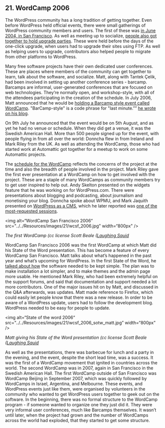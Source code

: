 ## 21. WordCamp 2006

The WordPress community has a long tradition of getting together. Even before WordPress held official events, there were small gatherings of WordPress community members and users. The first of these was [in June 2004, in San Francisco](https://wordpress.org/news/2004/06/meetup-location/). As well as meeting up to socialize, [people also got together to hold upgrade parties](https://wordpress.org/news/2005/02/upgrade-party/). These were held before the days of the one-click upgrade, when users had to upgrade their sites using FTP. As well as helping users to upgrade, contributors also helped people to migrate from other platforms to WordPress.

Many free software projects have their own dedicated user conferences. These are places where members of the community can get together to learn, talk about the software, and socialize. Matt, along with Tantek Çelik, had been involved in setting up another conference series - barcamp. Barcamps are informal, user-generated conferences that are focused on web technologies. They’re normally open, and workshop-style, with all of the attendees participating in the creation of the schedule. In July 2006, Matt announced that he would be [holding a Barcamp style event called WordCamp](http://ma.tt/2006/07/wordcamp/). "BarCamp-style" is a code phrase for "last minute.”” [he wrote on his blog](http://ma.tt/2006/07/wordcamp/).

On 9th July he announced that the event would be on 5th August, and as yet he had no venue or schedule. When they did get a venue, it was the Swedish American Hall. More than 500 people signed up for the event, with people flying in from all over the world: Donncha flew in from Ireland and Mark Riley from the UK. As well as attending the WordCamp, those who had started work at Automattic got together for a meetup to work on some Automattic projects.

The [schedule for the WordCamp](http://2006.wordcamp.org/schedule/) reflects the concerns of the project at the time and also the breadth of people involved in the project. Mark Riley gave the first ever presentation at a WordCamp on how to get involved with the project. These are a staple of many WordCamps as community members try to get user inspired to help out. Andy Skelton presented on the widgets feature that he was working on for WordPress.com. There were presentations about blogging and podcasting, about journalism and monetising your blog. Donncha spoke about WPMU, and Mark Jaquith presented on [WordPress as a CMS](http://markjaquith.com/wordcamp/wordpress-versatility/), which he later reported was [one of the most-requested sessions](http://markjaquith.wordpress.com/2006/08/30/wordcamp-thoughts-late-to-the-game/).

<img alt=“WordCamp San Francisco 2006“ src="../../Resources/images/21/wcsf_2006.jpg” width=“800px" />

_The first WordCamp (cc license Scott Beale ([Laughing Squid](http://laughingsquid.com)_

WordCamp San Francisco 2006 was the first WordCamp at which Matt did his State of the Word presentation. This has become a feature of every WordCamp San Francisco. Matt talks about what’s happened in the past year and what’s upcoming for WordPress. In the first State of the Word, he [talked about how](http://dan.hersam.com/2006/08/05/wordcamp-notes/) the software needed to be kept simple. The plan was to make installation a lot simpler, and to make themes and the admin page more usable. He mentioned Mark Riley, who had been extremely helpful on the support forums, and said that documentation and support needed a lot more contributors. One of the major issues hit on by Matt, and discussed in the Q&A afterwards, was updates. Matt made reference to Firefox, which could easily let people know that there was a new release. In order to be aware of a WordPress update, users had to follow the development blog. WordPress needed to be easy for people to update.

<img alt=“State of the word 2006“ src="../../Resources/images/21/wcsf_2006_sotw_matt.jpg” width=“800px" />

_Matt giving his State of the Word presentation (cc license Scott Beale ([Laughing Squid](http://laughingsquid.com)_

As well as the presentations, there was barbecue for lunch and a party in the evening, and the event, despite the short lead time, was a success. It was the first of a WordCamp movement that ignited in countries across the world. The second WordCamp was in 2007, again in San Francisco in the Swedish American Hall. The first WordCamp outside of San Francisco was WordCamp Beijing in September 2007, which was quickly followed by WordCamps in Israel, Argentina, and Melbourne. These events, and WordPress events just like them, were organised by volunteers in the community who wanted to get WordPress users together to geek out on the software. In the beginning, there was no formal structure to the WordCamp program - if someone wanted to organize one they just did it. They were very informal user conferences, much like Barcamps themselves. It wasn’t until later, when the project had grown and the number of WordCamps across the world had exploded, that they started to get some structure. 